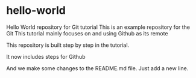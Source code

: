 # hello-world

Hello World repository for Git tutorial
This is an example repository for the Git
This tutorial mainly focuses on and using Github as its remote

This repository is built step by step in the tutorial.

It now includes steps for Github

And we make some changes to the README.md file. Just add a new line.
